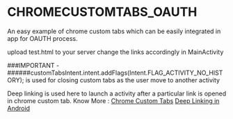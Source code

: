 # CHROMECUSTOMTABS_OAUTH
An easy example of chrome custom tabs which can be easily integrated in app for OAUTH process.


upload test.html to your server
change the links accordingly in MainActivity

###IMPORTANT -  
######customTabsIntent.intent.addFlags(Intent.FLAG_ACTIVITY_NO_HISTORY); 
is used for closing custom tabs as the user move to another activity

Deep linking is used here to launch a activity after a particular link is opened in chrome custom tab.
Know More : [Chrome Custom Tabs](https://developer.chrome.com/multidevice/android/customtabs)
            [Deep Linking in Android](https://developer.android.com/training/app-indexing/deep-linking.html)



